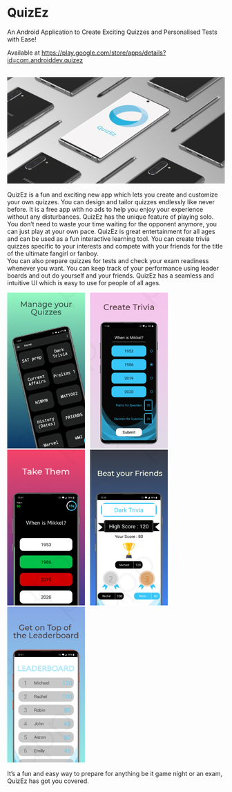 # QuizEz
An Android Application to Create Exciting Quizzes and Personalised Tests with Ease!

Available at https://play.google.com/store/apps/details?id=com.androiddev.quizez

&nbsp;&nbsp;&nbsp; &nbsp;&nbsp; &nbsp;&nbsp;&nbsp; &nbsp;&nbsp;&nbsp;  &nbsp;&nbsp;&nbsp;&nbsp;&nbsp;&nbsp; &nbsp;&nbsp; &nbsp;&nbsp;&nbsp; &nbsp;&nbsp;&nbsp; &nbsp;&nbsp;&nbsp; &nbsp;&nbsp;&nbsp; &nbsp;&nbsp;&nbsp;<img src="Images/Feature.jpg" width="700">

QuizEz is a fun and exciting new app which lets you create and customize your own quizzes. You can design and tailor quizzes endlessly like never before. 
It is a free app with no ads to help you enjoy your experience without any disturbances. QuizEz has the unique feature of playing solo. You don’t need to waste your time waiting for the opponent anymore, you can just play at your own pace.
QuizEz is great entertainment for all ages and can be used as a fun interactive learning tool. 
You can create trivia quizzes specific to your interests and compete with your friends for the title of the ultimate fangirl or fanboy.  
You can also prepare quizzes for tests and check your exam readiness whenever you want. You can keep track of your performance using leader boards and out do yourself and your friends.
QuizEz has a seamless and intuitive UI which is easy to use for people of all ages. 


<img src="Images/image1.png" width="180">&nbsp;&nbsp;&nbsp;<img src="Images/image2.png" width="180">&nbsp;&nbsp;&nbsp;<img src="Images/image3.png" width="180">&nbsp;&nbsp;&nbsp;<img src="Images/image4.png" width="180">&nbsp;&nbsp;&nbsp;<img src="Images/image5.png" width="180">


It’s a fun and easy way to prepare for anything be it game night or an exam, QuizEz has got you covered.
